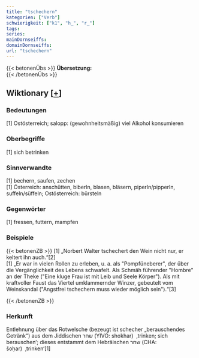 ```yaml
---
title: "tschechern"
kategorien: ["Verb"]
schwierigkeit: ["k1", "h_", "r_"]
tags:
series:
mainDornseiffs:
domainDornseiffs:
url: "tschechern"
---
```


{{< betonenÜbs >}}
**Übersetzung:**  
{{< /betonenÜbs >}}

## Wiktionary [[+](https://de.wiktionary.org/wiki/tschechern)]

### Bedeutungen
[1] Ostösterreich; salopp: (gewohnheitsmäßig) viel Alkohol konsumieren  

### Oberbegriffe
[1] sich betrinken  

### Sinnverwandte
[1] bechern, saufen, zechen  
[1] Österreich: anschütten, biberln, blasen, bläsern, piperln/pipperln, suffeln/süffeln; Ostösterreich: bürsteln  

### Gegenwörter
[1] fressen, futtern, mampfen  

### Beispiele
{{< betonenZB >}}
[1] „Norbert Walter tschechert den Wein nicht nur, er keltert ihn auch.“[2]  
[1] „Er war in vielen Rollen zu erleben, u. a. als "Pompfüneberer", der über die Vergänglichkeit des Lebens schwafelt. Als Schmäh führender "Hombre" an der Theke ("Eine kluge Frau ist mit Leib und Seele Körper"). Als mit kraftvoller Faust das Viertel umklammernder Winzer, gebeutelt vom Weinskandal ("Angstfrei tschechern muss wieder möglich sein").“[3]  

{{< /betonenZB >}}
### Herkunft
Entlehnung über das Rotwelsche (bezeugt ist schecher „berauschendes Getränk“) aus dem Jiddischen שחר‎ (YIVO: shokhar)  ‚trinken; sich berauschen‘; dieses entstammt dem Hebräischen שחר‎ (CHA: šoḥar)  ‚trinken‘[1]  


